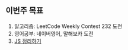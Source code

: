 ## 이번주 목표

1. 알고리즘: LeetCode Weekly Contest 232 도전
2. 영어공부: 네이버영어, 말해보카 도전
3. [JS 정리하기](https://github.com/Road-of-CODEr/we-hate-js/pull/49)
